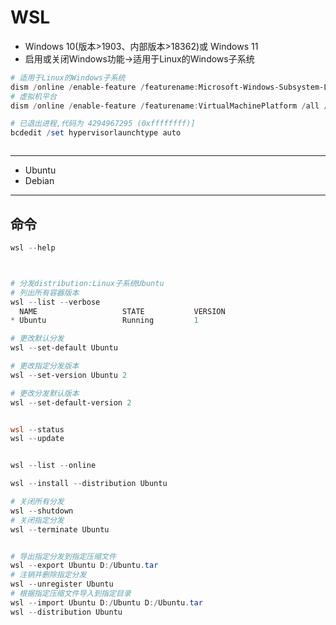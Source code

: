 # WSL

- Windows 10(版本>1903、内部版本>18362)或 Windows 11
- 启用或关闭Windows功能->适用于Linux的Windows子系统
```powershell
# 适用于Linux的Windows子系统
dism /online /enable-feature /featurename:Microsoft-Windows-Subsystem-Linux /all /norestart
# 虚拟机平台
dism /online /enable-feature /featurename:VirtualMachinePlatform /all /norestart

# 已退出进程,代码为 4294967295 (0xffffffff)]
bcdedit /set hypervisorlaunchtype auto



```
---
- Ubuntu
- Debian

---
## 命令
```powershell
wsl --help



# 分发distribution:Linux子系统Ubuntu
# 列出所有容器版本
wsl --list --verbose
  NAME                   STATE           VERSION
* Ubuntu                 Running         1

# 更改默认分发
wsl --set-default Ubuntu

# 更改指定分发版本
wsl --set-version Ubuntu 2

# 更改分发默认版本
wsl --set-default-version 2


wsl --status
wsl --update


wsl --list --online

wsl --install --distribution Ubuntu

# 关闭所有分发
wsl --shutdown
# 关闭指定分发
wsl --terminate Ubuntu


# 导出指定分发到指定压缩文件
wsl --export Ubuntu D:/Ubuntu.tar
# 注销并删除指定分发
wsl --unregister Ubuntu
# 根据指定压缩文件导入到指定目录
wsl --import Ubuntu D:/Ubuntu D:/Ubuntu.tar
wsl --distribution Ubuntu
```

